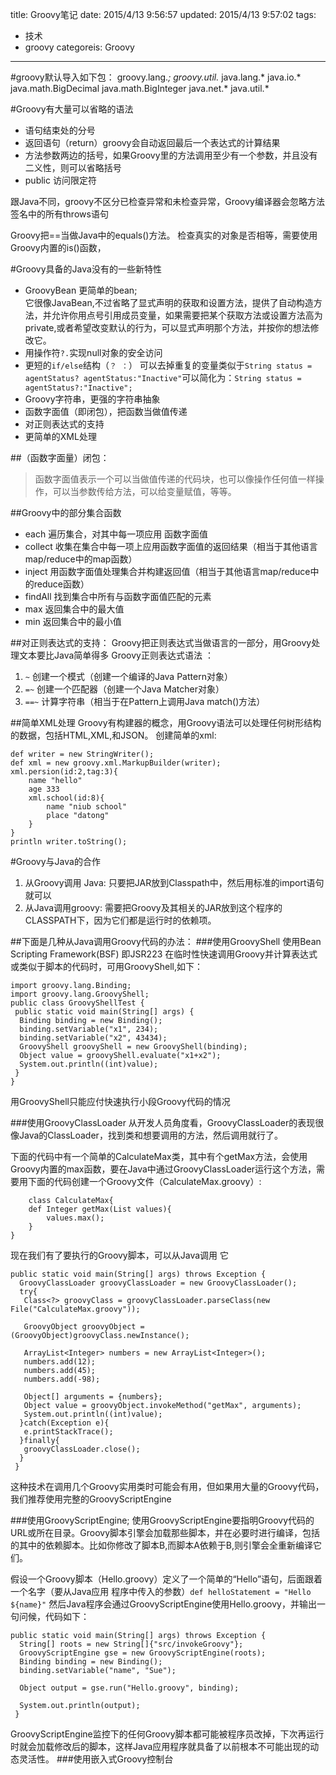 title: Groovy笔记
date: 2015/4/13 9:56:57 
updated: 2015/4/13 9:57:02 
tags:
- 技术
- groovy
categoreis: Groovy
---
#groovy默认导入如下包：
	groovy.lang.*;
	groovy.util.*
	java.lang.*
	java.io.*
	java.math.BigDecimal
	java.math.BigInteger
	java.net.*
	java.util.*

#Groovy有大量可以省略的语法
- 语句结束处的分号
- 返回语句（return）groovy会自动返回最后一个表达式的计算结果
- 方法参数两边的括号，如果Groovy里的方法调用至少有一个参数，并且没有二义性，则可以省略括号
- public 访问限定符

跟Java不同，groovy不区分已检查异常和未检查异常，Groovy编译器会忽略方法签名中的所有throws语句

Groovy把==当做Java中的equals()方法。 检查真实的对象是否相等，需要使用Groovy内置的is()函数，

#Groovy具备的Java没有的一些新特性
- GroovyBean  更简单的bean;  
    它很像JavaBean,不过省略了显式声明的获取和设置方法，提供了自动构造方法，并允许你用点号引用成员变量，如果需要把某个获取方法或设置方法高为private,或者希望改变默认的行为，可以显式声明那个方法，并按你的想法修改它。
- 用操作符`?.`实现null对象的安全访问
- 更短的`if/else`结构（`？ ：`）
    可以去掉重复的变量类似于`String status = agentStatus? agentStatus:"Inactive"`可以简化为：`String status = agentStatus?:"Inactive";`   
- Groovy字符串，更强的字符串抽象
- 函数字面值（即闭包），把函数当做值传递
- 对正则表达式的支持
- 更简单的XML处理

##（函数字面量）闭包：
>函数字面值表示一个可以当做值传递的代码块，也可以像操作任何值一样操作，可以当参数传给方法，可以给变量赋值，等等。

##Groovy中的部分集合函数
- each   遍历集合，对其中每一项应用 函数字面值
- collect  收集在集合中每一项上应用函数字面值的返回结果（相当于其他语言map/reduce中的map函数）
- inject  用函数字面值处理集合并构建返回值（相当于其他语言map/reduce中的reduce函数）
- findAll   找到集合中所有与函数字面值匹配的元素
- max    返回集合中的最大值
- min     返回集合中的最小值

##对正则表达式的支持：
Groovy把正则表达式当做语言的一部分，用Groovy处理文本要比Java简单得多
Groovy正则表达式语法 ：

1. `~`  创建一个模式（创建一个编译的Java Pattern对象）
2. `=~`  创建一个匹配器（创建一个Java Matcher对象）
3. `==~`  计算字符串（相当于在Pattern上调用Java match()方法）

##简单XML处理
Groovy有构建器的概念，用Groovy语法可以处理任何树形结构的数据，包括HTML,XML,和JSON。
创建简单的xml:

	def writer = new StringWriter();
	def xml = new groovy.xml.MarkupBuilder(writer);
	xml.persion(id:2,tag:3){
	    name "hello"
	    age 333
	    xml.school(id:8){
	        name "niub school"
	        place "datong"
	    }
	}
	println writer.toString();

#Groovy与Java的合作
1. 从Groovy调用 Java: 只要把JAR放到Classpath中，然后用标准的import语句就可以
2. 从Java调用groovy: 需要把Groovy及其相关的JAR放到这个程序的CLASSPATH下，因为它们都是运行时的依赖项。

##下面是几种从Java调用Groovy代码的办法：
###使用GroovyShell
使用Bean Scripting Framework(BSF) 即JSR223
在临时性快速调用Groovy并计算表达式或类似于脚本的代码时，可用GroovyShell,如下：

	import groovy.lang.Binding;
	import groovy.lang.GroovyShell;
	public class GroovyShellTest {
	 public static void main(String[] args) {
	  Binding binding = new Binding();
	  binding.setVariable("x1", 234);
	  binding.setVariable("x2", 43434);
	  GroovyShell groovyShell = new GroovyShell(binding);
	  Object value = groovyShell.evaluate("x1+x2");
	  System.out.println((int)value);
	 }
	}

用GroovyShell只能应付快速执行小段Groovy代码的情况

###使用GroovyClassLoader
从开发人员角度看，GroovyClassLoader的表现很像Java的ClassLoader，找到类和想要调用的方法，然后调用就行了。

下面的代码中有一个简单的CalculateMax类，其中有个getMax方法，会使用Groovy内置的max函数，要在Java中通过GroovyClassLoader运行这个方法，需要用下面的代码创建一个Groovy文件（CalculateMax.groovy）:

	    class CalculateMax{
	    def Integer getMax(List values){
	        values.max();
	    }
	}
现在我们有了要执行的Groovy脚本，可以从Java调用 它

	public static void main(String[] args) throws Exception {
	  GroovyClassLoader groovyClassLoader = new GroovyClassLoader();
	  try{
	   Class<?> groovyClass = groovyClassLoader.parseClass(new File("CalculateMax.groovy"));
	   
	   GroovyObject groovyObject = (GroovyObject)groovyClass.newInstance();
	   
	   ArrayList<Integer> numbers = new ArrayList<Integer>();
	   numbers.add(12);
	   numbers.add(45);
	   numbers.add(-98);
	   
	   Object[] arguments = {numbers};
	   Object value = groovyObject.invokeMethod("getMax", arguments);
	   System.out.println((int)value);
	  }catch(Exception e){
	   e.printStackTrace();
	  }finally{
	   groovyClassLoader.close();
	  }
	 }
这种技术在调用几个Groovy实用类时可能会有用，但如果用大量的Groovy代码，我们推荐使用完整的GroovyScriptEngine

###使用GroovyScriptEngine;
使用GroovyScriptEngine要指明Groovy代码的URL或所在目录。Groovy脚本引擎会加载那些脚本，并在必要时进行编译，包括的其中的依赖脚本。比如你修改了脚本B,而脚本A依赖于B,则引擎会全重新编译它们。

假设一个Groovy脚本（Hello.groovy）定义了一个简单的“Hello”语句，后面跟着一个名字（要从Java应用 程序中传入的参数）`def helloStatement = "Hello ${name}"`
然后Java程序会通过GroovyScriptEngine使用Hello.groovy，并输出一句问候，代码如下：

	public static void main(String[] args) throws Exception {
	  String[] roots = new String[]{"src/invokeGroovy"};
	  GroovyScriptEngine gse = new GroovyScriptEngine(roots);
	  Binding binding = new Binding();
	  binding.setVariable("name", "Sue");
	 
	  Object output = gse.run("Hello.groovy", binding);
	 
	  System.out.println(output);
	 }
GroovyScriptEngine监控下的任何Groovy脚本都可能被程序员改掉，下次再运行时就会加载修改后的脚本，这样Java应用程序就具备了以前根本不可能出现的动态灵活性。
###使用嵌入式Groovy控制台
